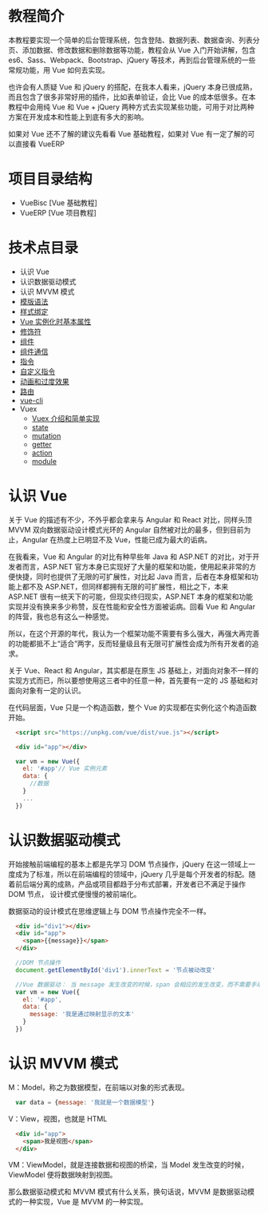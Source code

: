 # 教程简介
本教程要实现一个简单的后台管理系统，包含登陆、数据列表、数据查询、列表分页、添加数据、修改数据和删除数据等功能，教程会从 Vue 入门开始讲解，包含 es6、Sass、Webpack、Bootstrap、jQuery 等技术，再到后台管理系统的一些常规功能，用 Vue 如何去实现。

也许会有人质疑 Vue 和 jQuery 的搭配，在我本人看来，jQuery 本身已很成熟，而且包含了很多非常好用的插件，比如表单验证，会比 Vue 的成本低很多。在本教程中会用纯 Vue 和 Vue + jQuery 两种方式去实现某些功能，可用于对比两种方案在开发成本和性能上到底有多大的影响。

如果对 Vue 还不了解的建议先看看 Vue 基础教程，如果对 Vue 有一定了解的可以直接看 VueERP

# 项目目录结构
- VueBisc [Vue 基础教程]
- VueERP [Vue 项目教程]

# 技术点目录
- 认识 Vue
- 认识数据驱动模式
- 认识 MVVM 模式
- [模版语法](https://github.com/success666/vue/tree/master/VueBasic/TemplateSyntax)
- [样式绑定](https://github.com/success666/vue/tree/master/VueBasic/StyleBinding)
- [Vue 实例化时基本属性](https://github.com/success666/vue/tree/master/VueBasic/VueBasicOptions)
- [修饰符](https://github.com/success666/vue/tree/master/VueBasic/Modifiers)
- [组件](https://github.com/success666/vue/tree/master/VueBasic/Component)
- [组件通信](https://github.com/success666/vue/tree/master/VueBasic/Communication)
- [指令](https://github.com/success666/vue/tree/master/VueBasic/TemplateSyntax#指令)
- [自定义指令](https://github.com/success666/vue/tree/master/VueBasic/Directive)
- [动画和过度效果](https://github.com/success666/vue/tree/master/VueBasic/Transition)
- [路由](https://github.com/success666/vue/tree/master/VueBasic/Router)
- [vue-cli](https://github.com/success666/vue/tree/master/VueBasic/Vuecli)
- Vuex
  - [Vuex 介绍和简单实现](https://github.com/success666/vue/tree/master/VueBasic/Vuex)
  - [state](https://github.com/success666/vue/tree/master/VueBasic/Vuex/state)
  - [mutation](https://github.com/success666/vue/tree/master/VueBasic/Vuex/mutation)
  - [getter](https://github.com/success666/vue/tree/master/VueBasic/Vuex/getter)
  - [action](https://github.com/success666/vue/tree/master/VueBasic/Vuex/action)
  - [module](https://github.com/success666/vue/tree/master/VueBasic/Vuex/module)

# 认识 Vue
关于 Vue 的描述有不少，不外乎都会拿来与 Angular 和 React 对比，同样头顶 MVVM 双向数据驱动设计模式光环的 Angular 自然被对比的最多，但到目前为止，Angular 在热度上已明显不及 Vue，性能已成为最大的诟病。

在我看来，Vue 和 Angular 的对比有种早些年 Java 和 ASP.NET 的对比，对于开发者而言，ASP.NET 官方本身已实现好了大量的框架和功能，使用起来非常的方便快捷，同时也提供了无限的可扩展性，对比起 Java 而言，后者在本身框架和功能上都不及 ASP.NET，但同样都拥有无限的可扩展性，相比之下，本来 ASP.NET 很有一统天下的可能，但现实终归现实，ASP.NET 本身的框架和功能实现并没有换来多少称赞，反在性能和安全性方面被诟病。回看 Vue 和 Angular 的阵营，我也总有这么一种感觉。

所以，在这个开源的年代，我认为一个框架功能不需要有多么强大，再强大再完善的功能都抵不上“适合”两字，反而轻量级且有无限可扩展性会成为所有开发者的追求。

关于 Vue、React 和 Angular，其实都是在原生 JS 基础上，对面向对象不一样的实现方式而已，所以要想使用这三者中的任意一种，首先要有一定的 JS 基础和对面向对象有一定的认识。

在代码层面，Vue 只是一个构造函数，整个 Vue 的实现都在实例化这个构造函数开始。
``` html
  <script src="https://unpkg.com/vue/dist/vue.js"></script>
```
``` html
  <div id="app"></div>
```
``` javascript
  var vm = new Vue({
    el: '#app'// Vue 实例元素
    data: {
      //数据
    }
    ...
  })
```

# 认识数据驱动模式
开始接触前端编程的基本上都是先学习 DOM 节点操作，jQuery 在这一领域上一度成为了标准，所以在前端编程的领域中，jQuery 几乎是每个开发者的标配。随着前后端分离的成熟，产品或项目都趋于分布式部署，开发者已不满足于操作 DOM 节点， 设计模式便慢慢的被前端化。

数据驱动的设计模式在思维逻辑上与 DOM 节点操作完全不一样。

``` html
  <div id="div1"></div>
  <div id="app">
    <span>{{message}}</span>
  </div>
```
``` javascript
  //DOM 节点操作
  document.getElementById('div1').innerText = '节点被动改变'  

  //Vue 数据驱动： 当 message 发生改变的时候，span 会相应的发生改变，而不需要手动去改变 span。
  var vm = new Vue({
    el: '#app',
    data: {
      message: '我是通过映射显示的文本'
    }
  })

```

# 认识 MVVM 模式
M：Model，称之为数据模型，在前端以对象的形式表现。
``` javascript
  var data = {message: '我就是一个数据模型'}
```
V：View，视图，也就是 HTML
``` html
  <div id="app">
    <span>我是视图</span>
  </div>
```
VM：ViewModel，就是连接数据和视图的桥梁，当 Model 发生改变的时候，ViewModel 便将数据映射到视图。

那么数据驱动模式和 MVVM 模式有什么关系，换句话说，MVVM 是数据驱动模式的一种实现，Vue 是 MVVM 的一种实现。
